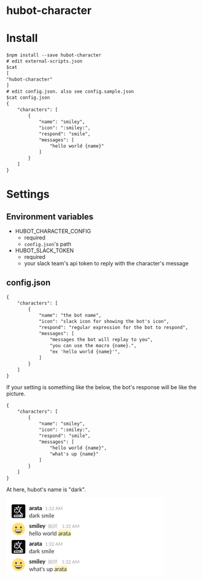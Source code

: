 # hubot-character

# Install

```
$npm install --save hubot-character
# edit external-scripts.json
$cat 
[
"hubot-character"
]
# edit config.json. also see config.sample.json
$cat config.json
{
    "characters": [
        {
            "name": "smiley",
            "icon": ":smiley:",
            "respond": "smile",
            "messages": [
                "hello world {name}"
            ]
        }
    ]
}
```

# Settings

## Environment variables

- HUBOT_CHARACTER_CONFIG
  - required
  - `config.json`'s path
- HUBOT_SLACK_TOKEN
  - required
  - your slack team's api token to reply with the character's message

## config.json

```
{
    "characters": [
        {
            "name": "the bot name",
            "icon": "slack icon for showing the bot's icon",
            "respond": "regular expression for the bot to respond",
            "messages": [
                "messages the bot will replay to you",
                "you can use the macro {name}.",
                "ex 'hello world {name}'",
            ]
        }
    ]
}
```

If your setting is something like the below, the bot's response will be like the picture.  

```
{
    "characters": [
        {
            "name": "smiley",
            "icon": ":smiley:",
            "respond": "smile",
            "messages": [
                "hello world {name}",
                "what's up {name}"
            ]
        }
    ]
}
```

At here, hubot's name is "dark".  

![image](https://raw.githubusercontent.com/ara-ta3/hubot-character/image/hubot-character-screenshot-01.png)

